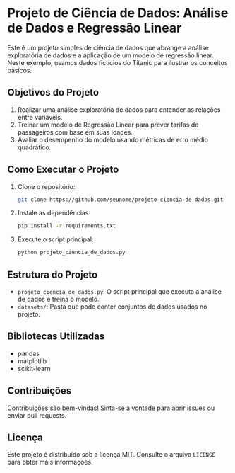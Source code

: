 # Projeto de Ciência de Dados: Análise de Dados e Regressão Linear

Este é um projeto simples de ciência de dados que abrange a análise exploratória de dados e a aplicação de um modelo de regressão linear. Neste exemplo, usamos dados fictícios do Titanic para ilustrar os conceitos básicos.

## Objetivos do Projeto

1. Realizar uma análise exploratória de dados para entender as relações entre variáveis.
2. Treinar um modelo de Regressão Linear para prever tarifas de passageiros com base em suas idades.
3. Avaliar o desempenho do modelo usando métricas de erro médio quadrático.

## Como Executar o Projeto

1. Clone o repositório:

    ```bash
    git clone https://github.com/seunome/projeto-ciencia-de-dados.git
    ```

2. Instale as dependências:

    ```bash
    pip install -r requirements.txt
    ```

3. Execute o script principal:

    ```bash
    python projeto_ciencia_de_dados.py
    ```

## Estrutura do Projeto

- `projeto_ciencia_de_dados.py`: O script principal que executa a análise de dados e treina o modelo.
- `datasets/`: Pasta que pode conter conjuntos de dados usados no projeto.

## Bibliotecas Utilizadas

- pandas
- matplotlib
- scikit-learn

## Contribuições

Contribuições são bem-vindas! Sinta-se à vontade para abrir issues ou enviar pull requests.

## Licença

Este projeto é distribuído sob a licença MIT. Consulte o arquivo `LICENSE` para obter mais informações.
